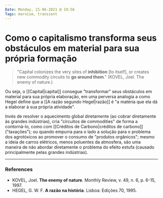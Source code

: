 ```yaml
---
Date: Monday, 21-06-2021 @ 19:56
Tags: marxism, transient
---
```

# Como o capitalismo transforma seus obstáculos em material para sua própria formação
> "Capital colonizes the very sites of **inhibition** [to itself], or creates new commodity circuits to **go around them**." (KOVEL, Joel. The enemy of nature.)

Ou seja, o [[Capital|capital]] consegue "transformar" seus obstáculos em material para sua própria elaboração, em uma perversa analogia a como Hegel define que a [[A razão segundo Hegel|razão]] é "a matéria que ela dá a elaborar à sua própria atividade". 

Invés de resolver o aquecimento global diretamente (ao cobrar diretamente às grandes indústrias), cria "circuitos de commodities" de forma a contorná-lo, como com [[Créditos de Carbono|créditos de carbono]] ("taxações"); ou quando empurra para o lado a solução para o problema dos agrotóxicos ao promover o consumo de "produtos orgânicos"; mesmo a ideia de carros elétricos, menos poluentes da atmosfera, são uma maneira de não abordar diretamente o problema do efeito estufa (causado principalmente pelas grandes indústrias). 

---
### References
- KOVEL, Joel. **The enemy of nature**. Monthly Review, v. 49, n. 6, p. 6-15, 1997.
- HEGEL, G. W. F. **A razão na história**. Lisboa: Edições 70, 1995.